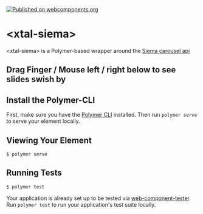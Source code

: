 [![Published on webcomponents.org](https://img.shields.io/badge/webcomponents.org-published-blue.svg)](https://www.webcomponents.org/element/bahrus/xtal-siema)

# \<xtal-siema\>

\<xtal-siema\> is a Polymer-based wrapper around the [Siema carousel api](https://pawelgrzybek.com/siema/)

## Drag Finger / Mouse left / right below to see slides swish by

<!--
```
<custom-element-demo>
  <template>
    <style>
      xtal-link-preview {
        height:200px
      }
    </style>
    <link rel="import" href="xtal-siema.html">
    <script async src="https://rawgit.com/bahrus/xtal-link-preview/master/xtal-link-preview.js"></script>
    <xtal-siema 
          duration="200" easing="ease-out" per-page="1" start-index="0" draggable multiple-drag threshold="20"
          style="height: 200px" attr-for-selected="preview">
          <div>Awesome Web Component Libraries not found on WebComponents.org (until now)</div>
          <xtal-link-preview href="https://onsen.io"></xtal-link-preview>
          <xtal-link-preview href="https://blogs.oracle.com/developers/announcing-oracle-jet-40-and-web-components"></xtal-link-preview>
          <xtal-link-preview href="https://www.ampproject.org"></xtal-link-preview>
          <xtal-link-preview href="https://github.com/theonion/bulbs-elements"></xtal-link-preview>
          <xtal-link-preview href="https://elix.org/"></xtal-link-preview>
          <xtal-link-preview href="https://github.com/skatejs/sk-router"></xtal-link-preview>
          <xtal-link-preview href="https://patternfly-webcomponents.github.io"></xtal-link-preview>
          <xtal-link-preview href="http://blog.htmltreegrid.com/post/Best-WebComponents-DataGrid-DataTable.aspx"></xtal-link-preview>
          <xtal-link-preview href="https://www.predix-ui.com/"></xtal-link-preview>"
          <xtal-link-preview href="https://github.com/x-tag"></xtal-link-preview>
          <xtal-link-preview href="https://codepen.io/justinfagnani/project/editor/Zgbpme"></xtal-link-preview>
          <xtal-link-preview href="https://medium.com/@mikeal/ive-seen-the-future-it-s-full-of-html-2577246f2210"></xtal-link-preview>
          <xtal-link-preview href="https://developers.google.com/web/fundamentals/web-components/examples/"></xtal-link-preview>
          <xtal-link-preview href="https://github.com/Comcast/polaris"></xtal-link-preview>
          <xtal-link-preview href="https://github.com/QuinntyneBrown/ce-carousel"></xtal-link-preview>
          <xtal-link-preview href="https://github.com/Fdom92/stencil-fetch"></xtal-link-preview>
          <xtal-link-preview href="https://github.com/Fdom92/stencil-payment"></xtal-link-preview>
          <xtal-link-preview href="https://github.com/Fdom92/stencil-voice2text"></xtal-link-preview>
    </xtal-siema>
  </template>
</custom-element-demo>
```
-->


## Install the Polymer-CLI

First, make sure you have the [Polymer CLI](https://www.npmjs.com/package/polymer-cli) installed. Then run `polymer serve` to serve your element locally.

## Viewing Your Element

```
$ polymer serve
```

## Running Tests

```
$ polymer test
```

Your application is already set up to be tested via [web-component-tester](https://github.com/Polymer/web-component-tester). Run `polymer test` to run your application's test suite locally.
